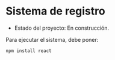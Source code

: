 <h1> Sistema de registro</h1>

- Estado del proyecto: En construcción.
  
Para ejecutar el sistema, debe poner:

```npm install react```
